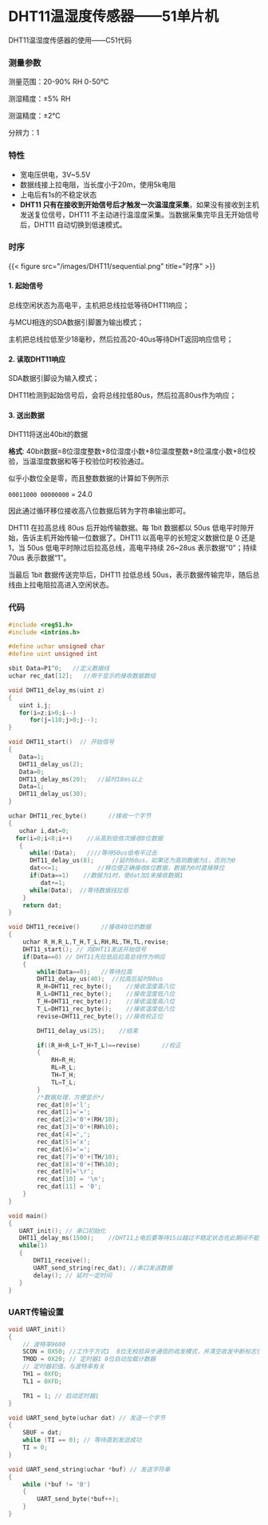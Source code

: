 # DHT11温湿度传感器——51单片机


DHT11温湿度传感器的使用——C51代码

<!--more-->

### 测量参数

测量范围：20-90% RH 0-50℃

测湿精度：±5% RH

测温精度：±2℃

分辨力：1

### 特性

- 宽电压供电，3V~5.5V
- 数据线接上拉电阻，当长度小于20m，使用5k电阻
- 上电后有1s的不稳定状态
- **DHT11 只有在接收到开始信号后才触发一次温湿度采集**，如果没有接收到主机发送复位信号，DHT11 不主动进行温湿度采集。当数据采集完毕且无开始信号后，DHT11 自动切换到低速模式。

### 时序

{{< figure src="/images/DHT11/sequential.png" title="时序" >}}

#### 1. 起始信号

总线空闲状态为高电平，主机把总线拉低等待DHT11响应；

与MCU相连的SDA数据引脚置为输出模式；

主机把总线拉低至少18毫秒，然后拉高20-40us等待DHT返回响应信号；

#### 2. 读取DHT11响应

SDA数据引脚设为输入模式；

DHT11检测到起始信号后，会将总线拉低80us，然后拉高80us作为响应；

#### 3. 送出数据

DHT11将送出40bit的数据

**格式**: 40bit数据=8位湿度整数+8位湿度小数+8位温度整数+8位温度小数+8位校验，当温湿度数据和等于校验位时校验通过。

似乎小数位全是零，而且整数数据的计算如下例所示

`00011000 00000000` = 24.0

因此通过循环移位接收高八位数据后转为字符串输出即可。

DHT11 在拉高总线 80us 后开始传输数据。每 1bit 数据都以 50us 低电平时隙开始，告诉主机开始传输一位数据了。DHT11 以高电平的长短定义数据位是 0 还是 1，当 50us 低电平时隙过后拉高总线，高电平持续 26~28us 表示数据“0”；持续 70us 表示数据“1”。

当最后 1bit 数据传送完毕后，DHT11 拉低总线 50us，表示数据传输完毕，随后总线由上拉电阻拉高进入空闲状态。

### 代码

```c
#include <reg51.h>
#include <intrins.h>

#define uchar unsigned char
#define uint unsigned int

sbit Data=P1^0;   //定义数据线
uchar rec_dat[12];   //用于显示的接收数据数组

void DHT11_delay_ms(uint z)
{
   uint i,j;
   for(i=z;i>0;i--)
      for(j=110;j>0;j--);
}

void DHT11_start()  // 开始信号
{
   Data=1;
   DHT11_delay_us(2);
   Data=0;
   DHT11_delay_ms(20);   //延时18ms以上
   Data=1;
   DHT11_delay_us(30);
}

uchar DHT11_rec_byte()      //接收一个字节
{
   uchar i,dat=0;
  for(i=0;i<8;i++)    //从高到低依次接收8位数据
   {          
      while(!Data);   ////等待50us低电平过去
      DHT11_delay_us(8);     //延时60us，如果还为高则数据为1，否则为0 
      dat<<=1;           //移位使正确接收8位数据，数据为0时直接移位
      if(Data==1)    //数据为1时，使dat加1来接收数据1
         dat+=1;
      while(Data);  //等待数据线拉低    
    }  
    return dat;
}

void DHT11_receive()      //接收40位的数据
{
    uchar R_H,R_L,T_H,T_L,RH,RL,TH,TL,revise; 
    DHT11_start(); // 向DHT11发送开始信号
    if(Data==0) // DHT11先拉低后拉高总线作为响应
    {
        while(Data==0);   //等待拉高     
        DHT11_delay_us(40);  //拉高后延时80us
        R_H=DHT11_rec_byte();    //接收湿度高八位  
        R_L=DHT11_rec_byte();    //接收湿度低八位  
        T_H=DHT11_rec_byte();    //接收温度高八位  
        T_L=DHT11_rec_byte();    //接收温度低八位
        revise=DHT11_rec_byte(); //接收校正位

        DHT11_delay_us(25);    //结束

        if((R_H+R_L+T_H+T_L)==revise)      //校正
        {
            RH=R_H;
            RL=R_L;
            TH=T_H;
            TL=T_L;
        } 
        /*数据处理，方便显示*/
        rec_dat[0]='l';
        rec_dat[1]='=';
        rec_dat[2]='0'+(RH/10);
        rec_dat[3]='0'+(RH%10);
        rec_dat[4]=',';
        rec_dat[5]='x';
        rec_dat[6]='=';
        rec_dat[7]='0'+(TH/10);
        rec_dat[8]='0'+(TH%10);
        rec_dat[9]='\r';
        rec_dat[10] = '\n';
        rec_dat[11] = '0';
    }
}

void main()
{
   UART_init(); // 串口初始化
   DHT11_delay_ms(1500);    //DHT11上电后要等待1S以越过不稳定状态在此期间不能发送任何指令
   while(1)
   {
       DHT11_receive();
       UART_send_string(rec_dat); //串口发送数据
       delay(); // 延时一定时间
   }
}
```

### UART传输设置

```c
void UART_init()
{
    // 波特率9600
    SCON = 0X50; //工作于方式1  8位无校验异步通信的收发模式，并清空收发中断标志位
    TMOD = 0X20; // 定时器1 8位自动加载计数器
    // 定时器初值，与波特率有关
    TH1 = 0XFD; 
    TL1 = 0XFD; 

    TR1 = 1; // 启动定时器1
}

void UART_send_byte(uchar dat) // 发送一个字节
{
    SBUF = dat;
    while (TI == 0); // 等待直到发送成功
    TI = 0;
}

void UART_send_string(uchar *buf) // 发送字符串
{
    while (*buf != '0')
    {
        UART_send_byte(*buf++);
    }
}
```


